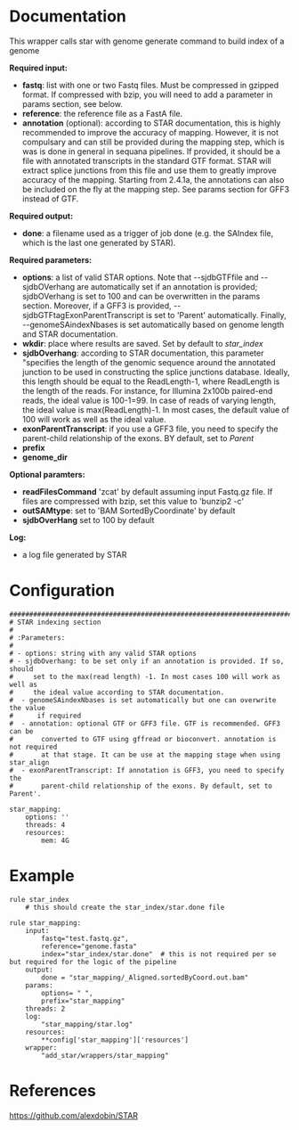 # Documentation

This wrapper calls star with genome generate command to build index of a genome

**Required input:**

- **fastq**: list with one or two Fastq files. Must be compressed in gzipped format. If compressed
  with bzip, you will need to add a parameter in params section, see below.
- **reference**: the reference file as a FastA file.
- **annotation** (optional): according to STAR  documentation, this is highly recommended to improve the accuracy
  of mapping. However, it is not compulsary and can still be provided during the mapping step, which
  is was is done in general in sequana pipelines. If provided, it should be a file  with annotated
  transcripts in the standard GTF format. STAR will extract splice junctions from this file and use
  them to greatly improve accuracy of the mapping. Starting from 2.4.1a, the annotations can also
  be included on the fly at the mapping step. See params section for GFF3 instead of GTF.



**Required output:**

- **done**: a filename used as a trigger of job done (e.g. the SAIndex file, which is the last one generated by STAR). 

**Required parameters:**

- **options**: a list of valid STAR options. Note that --sjdbGTFfile and --sjdbOVerhang
  are automatically set if an annotation is provided; sjdbOVerhang is set to 100 and
  can be overwritten in the params section. Moreover, if a GFF3 is provided,
  --sjdbGTFtagExonParentTranscript is set to 'Parent' automatically. Finally,
  --genomeSAindexNbases is set automatically based on genome length and STAR documentation.
- **wkdir**: place where results are saved. Set by default to *star_index*
- **sjdbOverhang**: according to STAR documentation, this parameter "specifies the length of
  the genomic sequence around the annotated junction to be used in constructing the splice
  junctions database. Ideally, this length should be equal to the ReadLength-1, where ReadLength
  is the length of the reads. For instance, for Illumina 2x100b paired-end reads, the ideal
  value is 100-1=99. In case of reads of varying length, the ideal value is max(ReadLength)-1.
  In most cases, the default value of 100 will work as well as the ideal value.
- **exonParentTranscript**: if you use a GFF3 file, you need to specify the
    parent-child relationship of the exons. BY default, set to *Parent*
- **prefix**
- **genome_dir** 



**Optional paramters:**

- **readFilesCommand** 'zcat' by default assuming input Fastq.gz file. If files 
    are compressed with bzip, set this value to 'bunzip2 -c'
- **outSAMtype**: set to 'BAM SortedByCoordinate' by default
- **sjdbOverHang** set to 100 by default

**Log:**

- a log file generated by STAR

# Configuration

    ##############################################################################
    # STAR indexing section
    #
    # :Parameters:
    #
    # - options: string with any valid STAR options
    # - sjdbOverhang: to be set only if an annotation is provided. If so, should
    #     set to the max(read length) -1. In most cases 100 will work as well as
    #     the ideal value according to STAR documentation.
    #  - genomeSAindexNbases is set automatically but one can overwrite the value 
    #      if required
    #  - annotation: optional GTF or GFF3 file. GTF is recommended. GFF3 can be 
    #       converted to GTF using gffread or bioconvert. annotation is not required
    #       at that stage. It can be use at the mapping stage when using star_align
    #  - exonParentTranscript: If annotation is GFF3, you need to specify the 
    #       parent-child relationship of the exons. By default, set to Parent'.

    star_mapping:
        options: ''
        threads: 4
        resources:
            mem: 4G


# Example

    rule star_index
        # this should create the star_index/star.done file

    rule star_mapping:
        input:
            fastq="test.fastq.gz",
            reference="genome.fasta"
            index="star_index/star.done"  # this is not required per se but required for the logic of the pipeline
        output:
            done = "star_mapping/_Aligned.sortedByCoord.out.bam"
        params:
            options= " ",
            prefix="star_mapping"
        threads: 2
        log:
            "star_mapping/star.log"
        resources:
            **config['star_mapping']['resources']
        wrapper:
            "add_star/wrappers/star_mapping"


# References

https://github.com/alexdobin/STAR
